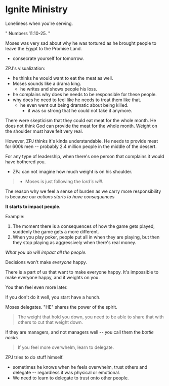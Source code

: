 Ignite Ministry
=======================

Loneliness when you're serving.

"
Numbers 11:10-25.
"

Moses was very sad about why he was tortured as he brought people to leave the Egypt to the Promise Land.
- consecrate yourself for tomorrow.

ZPJ's visualization:

- he thinks he would want to eat the meat as well.
- Moses sounds like a drama king.
  - he writes and shows people his loss.
- he complains why does he needs to be responsible for these people.
- why does he need to feel like he needs to treat them like that.
  - he even went out being dramatic about being killed.
    - it was so strong that he could not take it anymore.

There were skepticism that they could eat meat for the whole month.
He does not think God can provide the meat for the whole month.
Weight on the shoulder must have felt very real.

However, ZPJ thinks it's kinda understandable.
He needs to provide meat for 600k men -- probably 2.4 million people in the middle of the dessert.

For any type of leadership, when there's one person that complains it would have bothered you.

- ZPJ can not imagine how much weight is on his shoulder.

> - Moses is just following the _lord's will_.

The reason why we feel a sense of burden as we carry more responsibility is because our _actions starts to have consequences_

__It starts to impact people.__

Example:

1. The moment there is a consequences of how the game gets played, suddenly the game gets a more different.
1. When you play poker, people put all in when they are playing, but then they stop playing as aggressively when there's real money.

_What you do will impact all the people._

Decisions won't make _everyone_ happy.

There is a part of us that want to make everyone happy. It's impossible to make everyone happy, and it weights on you.

You then feel even more later.

If you don't do it well, you start have a hunch.

Moses delegates. "HE" shares the power of the spirit.

> The weight that hold you down, you need to be able to share that with others to cut that weight down.

If they are managers, and not managers well -- you call them the _bottle necks_

> If you feel more overwhelm, learn to delegate.

ZPJ tries to do stuff himself.
- sometimes he knows when he feels overwhelm, trust others and delegate -- regardless it was physical or emotional.
- We need to learn to delegate to trust onto other people.


